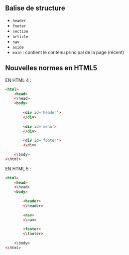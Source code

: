 ## Balise de structure

- `header` 
- `footer`
- `section`
- `article`
- `nav`
- `aside`
- `main` : contient le contenu principal de la page (récent)

## Nouvelles normes en HTML5

EN HTML 4 :
```html
<html>
	<head>
	<\head>
	<body>
	
		<div id='header'>
		</div>
		
		<div id='menu'>
		</div>
		
		<div id='footer'>
		<\div>
		
	<\body>
<\html>
```

EN HTML 5 : 
```html
<html>
	<head>
	<\head>
	<body>
	
		<header>
		<\header>
	
		<nav>
		<\nav>
		
		<footer>
		<\footer>
		
	<\body>
<\html>
```

